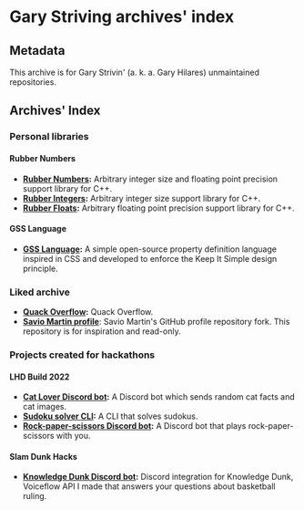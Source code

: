 # Gary Striving archives' index
## Metadata
This archive is for Gary Strivin' (a. k. a. Gary Hilares) unmaintained repositories.

## Archives' Index
### Personal libraries
#### Rubber Numbers
- **[Rubber Numbers](https://github.com/GaryStrivingArchive/Rubber-Numbers):** Arbitrary integer size and floating point precision support library for C++.
- **[Rubber Integers](https://github.com/GaryStrivingArchive/Rubber-Integers):** Arbitrary integer size support library for C++.
- **[Rubber Floats](https://github.com/GaryStrivingArchive/Rubber-Floats):** Arbitrary floating point precision support library for C++.
#### GSS Language
- **[GSS Language](https://github.com/GaryStrivingArchive/GSS-Language):** A simple open-source property definition language inspired in CSS and developed to enforce the Keep It Simple design principle. 
### Liked archive
- **[Quack Overflow](https://github.com/GaryStrivingArchive/quackoverflow):** Quack Overflow.
- **[Savio Martin profile](https://github.com/GaryStrivingArchive/saviomartin-profile)**: Savio Martin's GitHub profile repository fork. This repository is for inspiration and read-only.
### Projects created for hackathons
#### LHD Build 2022
- **[Cat Lover Discord bot](https://github.com/GaryStrivingArchive/lhdbuild2022-cat-lover-discord-bot):** A Discord bot which sends random cat facts and cat images.
- **[Sudoku solver CLI](https://github.com/GaryStrivingArchive/lhdbuild2022-sudoku-solver-cli):** A CLI that solves sudokus.
- **[Rock-paper-scissors Discord bot](https://github.com/GaryStrivingArchive/lhdbuild2022-rock-paper-scissors-discord-bot):** A Discord bot that plays rock-paper-scissors with you.
#### Slam Dunk Hacks
- **[Knowledge Dunk Discord bot](https://github.com/GaryStrivingArchive/Knowledge-Dunk-Discord-Bot):** Discord integration for Knowledge Dunk, Voiceflow API I made that answers your questions about basketball ruling.
